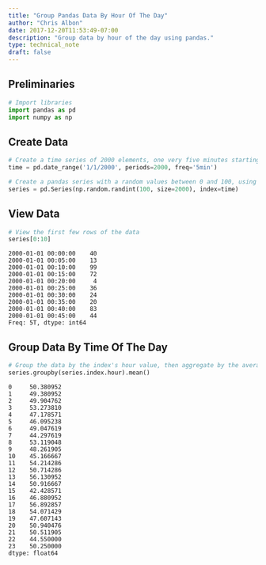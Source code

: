 ```yaml
---
title: "Group Pandas Data By Hour Of The Day"
author: "Chris Albon"
date: 2017-12-20T11:53:49-07:00
description: "Group data by hour of the day using pandas."
type: technical_note
draft: false
---
```

## Preliminaries


```python
# Import libraries
import pandas as pd
import numpy as np
```

## Create Data


```python
# Create a time series of 2000 elements, one very five minutes starting on 1/1/2000
time = pd.date_range('1/1/2000', periods=2000, freq='5min')

# Create a pandas series with a random values between 0 and 100, using 'time' as the index
series = pd.Series(np.random.randint(100, size=2000), index=time)
```

## View Data


```python
# View the first few rows of the data
series[0:10]
```




    2000-01-01 00:00:00    40
    2000-01-01 00:05:00    13
    2000-01-01 00:10:00    99
    2000-01-01 00:15:00    72
    2000-01-01 00:20:00     4
    2000-01-01 00:25:00    36
    2000-01-01 00:30:00    24
    2000-01-01 00:35:00    20
    2000-01-01 00:40:00    83
    2000-01-01 00:45:00    44
    Freq: 5T, dtype: int64



## Group Data By Time Of The Day


```python
# Group the data by the index's hour value, then aggregate by the average
series.groupby(series.index.hour).mean()
```




    0     50.380952
    1     49.380952
    2     49.904762
    3     53.273810
    4     47.178571
    5     46.095238
    6     49.047619
    7     44.297619
    8     53.119048
    9     48.261905
    10    45.166667
    11    54.214286
    12    50.714286
    13    56.130952
    14    50.916667
    15    42.428571
    16    46.880952
    17    56.892857
    18    54.071429
    19    47.607143
    20    50.940476
    21    50.511905
    22    44.550000
    23    50.250000
    dtype: float64


